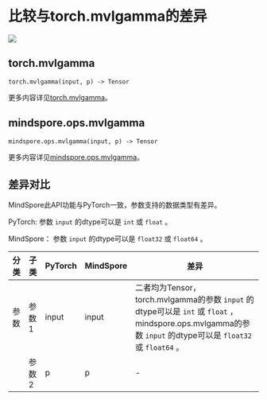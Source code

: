 # 比较与torch.mvlgamma的差异

<a href="https://gitee.com/mindspore/docs/blob/master/docs/mindspore/source_zh_cn/note/api_mapping/pytorch_diff/mvlgamma.md" target="_blank"><img src="https://mindspore-website.obs.cn-north-4.myhuaweicloud.com/website-images/master/resource/_static/logo_source.png"></a>

## torch.mvlgamma

```text
torch.mvlgamma(input, p) -> Tensor
```

更多内容详见[torch.mvlgamma](https://pytorch.org/docs/1.8.1/generated/torch.mvlgamma.html)。

## mindspore.ops.mvlgamma

```text
mindspore.ops.mvlgamma(input, p) -> Tensor
```

更多内容详见[mindspore.ops.mvlgamma](https://www.mindspore.cn/docs/zh-CN/master/api_python/ops/mindspore.ops.mvlgamma.html)。

## 差异对比

MindSpore此API功能与PyTorch一致，参数支持的数据类型有差异。

PyTorch: 参数 `input` 的dtype可以是 ``int`` 或 ``float`` 。

MindSpore： 参数 `input` 的dtype可以是 ``float32`` 或 ``float64`` 。

| 分类 | 子类 |PyTorch | MindSpore | 差异 |
| --- | --- | --- | --- |---|
| 参数 | 参数1 | input | input | 二者均为Tensor，torch.mvlgamma的参数 `input` 的dtype可以是 ``int`` 或 ``float`` ，mindspore.ops.mvlgamma的参数 `input` 的dtype可以是 ``float32`` 或 ``float64`` 。|
|      | 参数2 | p | p | - |
